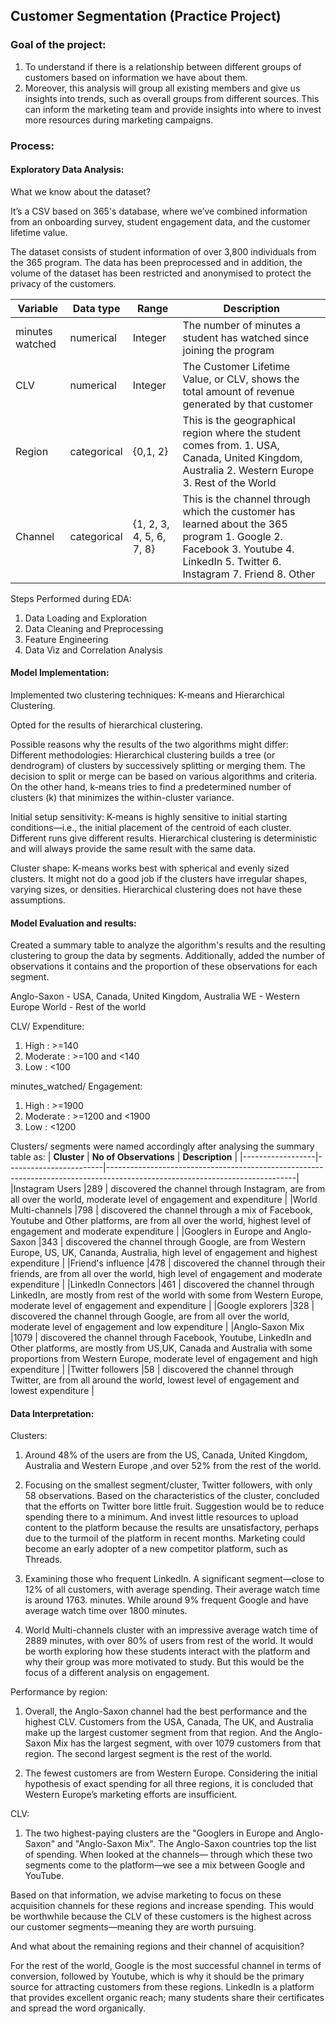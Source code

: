 ## Customer Segmentation (Practice Project)

### Goal of the project:
1. To understand if there is a relationship between different groups of customers based on information we have about them.
2. Moreover, this analysis will group all existing members and give us insights into trends, such as overall groups from different sources. This can inform the marketing team and         provide insights into where to invest more resources during marketing campaigns.

### Process:
#### Exploratory Data Analysis:
What we know about the dataset?

It’s a CSV based on 365's database, where we’ve combined information from an onboarding survey, student engagement data, and the customer lifetime value.

The dataset consists of student information of over 3,800 individuals from the 365 program. The data has been preprocessed and in addition, the volume of the dataset has been restricted and anonymised to protect the privacy of the customers. 										
										
| **Variable**      | **Data type** | **Range**                | **Description**                                                                                                                                                           |
|-------------------|---------------|--------------------------|---------------------------------------------------------------------------------------------------------------------------------------------------------------------------|
| minutes   watched | numerical     | Integer                  | The number of minutes a student has watched since joining the program                                                                                                     |
| CLV               | numerical     | Integer                  | The Customer Lifetime Value, or CLV, shows the total amount of revenue generated by that customer                                                                         |
| Region            | categorical   | {0,1, 2}                 | This is the geographical region where the student comes from. 1. USA, Canada, United Kingdom, Australia 2. Western Europe 3. Rest of the World                            |
| Channel           | categorical   | {1, 2, 3, 4, 5, 6, 7, 8} | This is the channel through which the customer has learned about the 365 program 1. Google  2. Facebook 3. Youtube 4. LinkedIn 5. Twitter 6. Instagram 7. Friend 8. Other |	

Steps Performed during EDA:
1. Data Loading and Exploration
2. Data Cleaning and Preprocessing
3. Feature Engineering
4. Data Viz and Correlation Analysis

#### Model Implementation:
Implemented two clustering techniques: K-means and Hierarchical Clustering.

Opted for the results of hierarchical clustering.

Possible reasons why the results of the two algorithms might differ:
Different methodologies: Hierarchical clustering builds a tree (or dendrogram) of clusters by successively splitting or merging them. The decision to split or merge can be based on various algorithms and criteria. On the other hand, k-means tries to find a predetermined number of clusters (k) that minimizes the within-cluster variance.

Initial setup sensitivity: K-means is highly sensitive to initial starting conditions—i.e., the initial placement of the centroid of each cluster. Different runs give different results. Hierarchical clustering is deterministic and will always provide the same result with the same data.

Cluster shape: K-means works best with spherical and evenly sized clusters. It might not do a good job if the clusters have irregular shapes, varying sizes, or densities. Hierarchical clustering does not have these assumptions.

#### Model Evaluation and results:
Created a summary table to analyze the algorithm's results and the resulting clustering to group the data by segments. Additionally, added the number of observations it contains and the proportion of these observations for each segment.

Anglo-Saxon - USA, Canada, United Kingdom, Australia
WE - Western Europe
World - Rest of the world

CLV/ Expenditure: 
1. High : >=140
2. Moderate : >=100 and <140
3. Low : <100

minutes_watched/ Engagement: 
1. High : >=1900
2. Moderate : >=1200 and <1900
3. Low : <1200

Clusters/ segments were named accordingly after analysing the summary table as:
| **Cluster**      | **No of Observations** | **Description** 														  |
|------------------|------------------------|-----------------------------------------------------------------------------------------------------------------------------|
|Instagram Users   |289			    | discovered the channel through Instagram, are from all over the world, moderate level of engagement and expenditure         |
|World Multi-channels   |798			    | discovered the channel through a mix of Facebook, Youtube and Other platforms, are from all over the world, highest level of engagement and moderate expenditure         |
|Googlers in Europe and Anglo-Saxon   |343			    | discovered the channel through Google, are from Western Europe, US, UK, Cananda, Australia, high level of engagement and highest expenditure         |
|Friend's influence   |478			    | discovered the channel through their friends, are from all over the world, high level of engagement and moderate expenditure         |
|LinkedIn Connectors   |461			    | discovered the channel through LinkedIn, are mostly from rest of the world with some from Western Europe, moderate level of engagement and expenditure         |
|Google explorers   |328			    | discovered the channel through Google, are from all over the world, moderate level of engagement and low expenditure         |
|Anglo-Saxon Mix   |1079		    | discovered the channel through Facebook, Youtube, LinkedIn and Other platforms, are mostly from US,UK, Canada and Australia with some proportions from Western Europe, moderate level of engagement and high expenditure         |
|Twitter followers   |58			    | discovered the channel through Twitter, are from all around the world, lowest level of engagement and lowest expenditure         |


#### Data Interpretation:
Clusters: 
1. Around 48% of the users are from the US, Canada, United Kingdom, Australia and Western Europe ,and over 52% from the rest of the world.
   
2. Focusing on the smallest segment/cluster, Twitter followers, with only 58 observations. Based on the characteristics of the cluster, concluded that the efforts on Twitter bore 
   little fruit. 
   Suggestion would be to reduce spending there to a minimum. And invest little resources to upload content to the platform because the results are unsatisfactory, perhaps due to 
   the turmoil of the platform in recent months. Marketing could become an early adopter of a new competitor platform, such as Threads.

3. Examining those who frequent LinkedIn. A significant segment—close to 12% of all customers, with average spending. Their average watch time is around 1763. minutes. While 
   around 9% frequent Google and have average watch time over 1800 minutes.

4. World Multi-channels cluster with an impressive average watch time of 2889 minutes, with over 80% of users from rest of the world. It would be worth exploring how these 
   students interact with the platform and why their group was more motivated to study. But this would be the focus of a different analysis on engagement.

Performance by region: 
1. Overall, the Anglo-Saxon channel had the best performance and the highest CLV. Customers from the USA, Canada, The UK, and Australia make up the largest customer segment from 
   that region. And the Anglo-Saxon Mix has the largest segment, with over 1079 customers from that region. The second largest segment is the rest of the world.

2. The fewest customers are from Western Europe. Considering the initial hypothesis of exact spending for all three regions, it is concluded that Western Europe’s marketing 
   efforts are insufficient.
   
CLV: 
1. The two highest-paying clusters are the "Googlers in Europe and Anglo-Saxon" and "Anglo-Saxon Mix". The Anglo-Saxon countries top the list of spending. When looked at the channels— through which these two segments come to the platform—we see a mix between Google and YouTube.

Based on that information, we advise marketing to focus on these acquisition channels for these regions and increase spending. This would be worthwhile because the CLV of these customers is the highest across our customer segments—meaning they are worth pursuing.

And what about the remaining regions and their channel of acquisition?

For the rest of the world, Google is the most successful channel in terms of conversion, followed by Youtube, which is why it should be the primary source for attracting customers from these regions. LinkedIn is a platform that provides excellent organic reach; many students share their certificates and spread the word organically.









